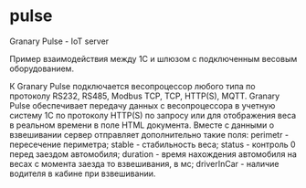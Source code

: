 # pulse
Granary Pulse - IoT server 

Пример взаимодействия между 1С и шлюзом с подключенным весовым оборудованием.

К Granary Pulse подключается весопроцессор любого типа по протоколу RS232, RS485, Modbus TCP, TCP, HTTP(S), MQTT.
Granary Pulse обеспечивает передачу данных с весопроцессора в учетную систему 1С по протоколу HTTP(S) по запросу или для отображения веса в реальном времени в поле HTML документа.
Вместе с данными о взвешивании сервер отправляет дополнительно такие поля:
  perimetr    - пересечение периметра;
  stable      - стабильность веса;
  status      - контроль 0 перед заездом автомобиля;
  duration    - время нахождения автомобиля на весах с момента заезда то взвешивания, в мс;
  driverInCar - наличие водителя в кабине при взвешивании.

